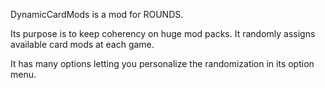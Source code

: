 DynamicCardMods is a mod for ROUNDS.

Its purpose is to keep coherency on huge mod packs.
It randomly assigns available card mods at each game.

It has many options letting you personalize the randomization in its option menu.
